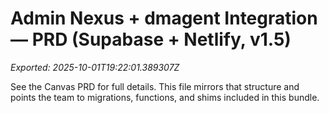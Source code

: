 # Admin Nexus + dmagent Integration — PRD (Supabase + Netlify, v1.5)

_Exported: 2025-10-01T19:22:01.389307Z_

See the Canvas PRD for full details. This file mirrors that structure and points the team to migrations, functions, and shims included in this bundle.
